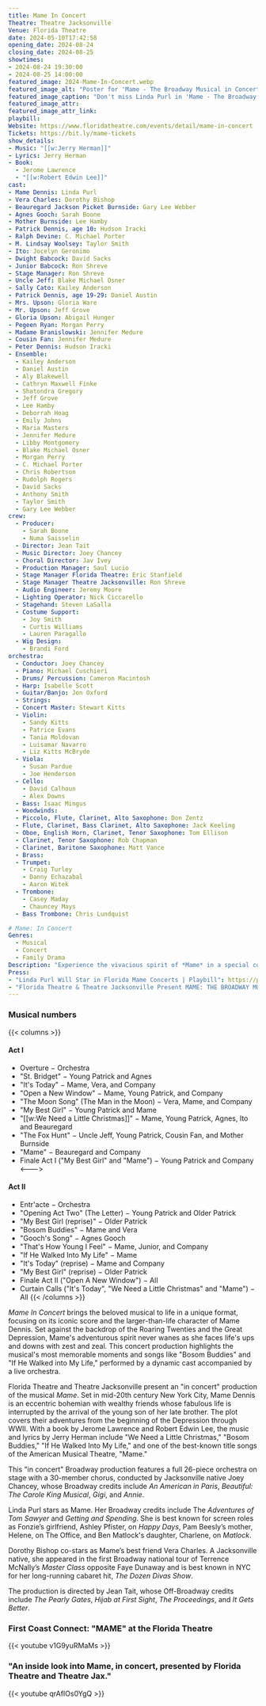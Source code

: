 ```yaml
--- 
title: Mame In Concert
Theatre: Theatre Jacksonville
Venue: Florida Theatre
date: 2024-05-10T17:42:58
opening_date: 2024-08-24
closing_date: 2024-08-25
showtimes:
- 2024-08-24 19:30:00
- 2024-08-25 14:00:00
featured_image: 2024-Mame-In-Concert.webp
featured_image_alt: "Poster for 'Mame - The Broadway Musical in Concert!' featuring Linda Purl. The image shows a grand staircase with a portrait of Linda Purl centered at the top, overlaid with the blue, star-studded title 'MAME.' Details include the book by Jerome Lawrence and Robert E. Lee, music and lyrics by Jerry Herman, based on the novel by Patrick Dennis and the play 'Auntie Mame.' Directed by Jean Tait, with musical direction by Joey Chancey."
featured_image_caption: "Don't miss Linda Purl in 'Mame - The Broadway Musical in Concert!' Experience this vibrant tale of life’s unexpected adventures, directed by Jean Tait and musically directed by Joey Chancey. Book by Jerome Lawrence and Robert E. Lee."
featured_image_attr: 
featured_image_attr_link: 
playbill:
Website: https://www.floridatheatre.com/events/detail/mame-in-concert
Tickets: https://bit.ly/mame-tickets
show_details: 
- Music: "[[w:Jerry Herman]]"
- Lyrics: Jerry Herman
- Book: 
  - Jerome Lawrence
  - "[[w:Robert Edwin Lee]]"
cast:
- Mame Dennis: Linda Purl
- Vera Charles: Dorothy Bishop
- Beauregard Jackson Picket Burnside: Gary Lee Webber
- Agnes Gooch: Sarah Boone
- Mother Burnside: Lee Hamby
- Patrick Dennis, age 10: Hudson Iracki
- Ralph Devine: C. Michael Porter
- M. Lindsay Woolsey: Taylor Smith
- Ito: Jocelyn Geronimo
- Dwight Babcock: David Sacks
- Junior Babcock: Ron Shreve
- Stage Manager: Ron Shreve
- Uncle Jeff: Blake Michael Osner
- Sally Cato: Kailey Anderson
- Patrick Dennis, age 19-29: Daniel Austin
- Mrs. Upson: Gloria Ware
- Mr. Upson: Jeff Grove
- Gloria Upson: Abigail Hunger
- Pegeen Ryan: Morgan Perry
- Madame Branislowski: Jennifer Medure
- Cousin Fan: Jennifer Medure
- Peter Dennis: Hudson Iracki
- Ensemble: 
  - Kailey Anderson 
  - Daniel Austin
  - Aly Blakewell
  - Cathryn Maxwell Finke
  - Shatondra Gregory
  - Jeff Grove
  - Lee Hamby
  - Deborrah Hoag
  - Emily Johns
  - Maria Masters
  - Jennifer Medure
  - Libby Montgomery
  - Blake Michael Osner
  - Morgan Perry
  - C. Michael Porter
  - Chris Robertson
  - Rudolph Rogers
  - David Sacks
  - Anthony Smith
  - Taylor Smith
  - Gary Lee Webber
crew:
  - Producer: 
    - Sarah Boone
    - Numa Saisselin
  - Director: Jean Tait
  - Music Director: Joey Chancey
  - Choral Director: Jav Ivey
  - Production Manager: Saul Lucio
  - Stage Manager Florida Theatre: Eric Stanfield
  - Stage Manager Theatre Jacksonville: Ron Shreve
  - Audio Engineer: Jeremy Moore
  - Lighting Operator: Nick Ciccarello
  - Stagehand: Steven LaSalla
  - Costume Support: 
    - Joy Smith
    - Curtis Williams
    - Lauren Paragallo
  - Wig Design: 
    - Brandi Ford
orchestra:
  - Conductor: Joey Chancey
  - Piano: Michael Cuschieri
  - Drums/ Percussion: Cameron Macintosh
  - Harp: Isabelle Scott
  - Guitar/Banjo: Jon Oxford
  - Strings:
  - Concert Master: Stewart Kitts
  - Violin: 
    - Sandy Kitts
    - Patrice Evans
    - Tania Moldovan
    - Luisamar Navarro
    - Liz Kitts McBryde
  - Viola: 
    - Susan Pardue
    - Joe Henderson
  - Cello:
    - David Calhoun
    - Alex Downs
  - Bass: Isaac Mingus
  - Woodwinds:
  - Piccolo, Flute, Clarinet, Alto Saxophone: Don Zentz
  - Flute, Clarinet, Bass Clarinet, Alto Saxophone: Jack Keeling
  - Oboe, English Horn, Clarinet, Tenor Saxophone: Tom Ellison
  - Clarinet, Tenor Saxophone: Rob Chapman
  - Clarinet, Baritone Saxophone: Matt Vance
  - Brass:
  - Trumpet: 
    - Craig Turley
    - Danny Echazabal
    - Aaron Witek
  - Trombone:
    - Casey Maday
    - Chauncey Mays
  - Bass Trombone: Chris Lundquist

# Mame: In Concert
Genres:
  - Musical
  - Concert
  - Family Drama
Description: "Experience the vivacious spirit of *Mame* in a special concert production, celebrating the musical's timeless songs and the irrepressible charm of its titular character."
Press:
- "Linda Purl Will Star in Florida Mame Concerts | Playbill": https://playbill.com/article/linda-purl-will-star-in-florida-mame-concerts
- "Florida Theatre & Theatre Jacksonville Present MAME: THE BROADWAY MUSICAL IN CONCERT Starring Linda Purl | Broadway World": https://www.broadwayworld.com/jacksonville/article/Florida-Theatre-Theatre-Jacksonville-Present-MAME-THE-BROADWAY-MUSICAL-IN-CONCERT-Starring-Linda-Purl-20240318
---
```


### Musical numbers
{{< columns >}} 
#### Act I
- Overture − Orchestra
- "St. Bridget" − Young Patrick and Agnes
- "It's Today" − Mame, Vera, and Company
- "Open a New Window" − Mame, Young Patrick, and Company
- "The Moon Song" (The Man in the Moon) − Vera, Mame, and Company
- "My Best Girl" − Young Patrick and Mame
- "[[w:We Need a Little Christmas]]" − Mame, Young Patrick, Agnes, Ito and Beauregard
- "The Fox Hunt" − Uncle Jeff, Young Patrick, Cousin Fan, and Mother Burnside
- "Mame" − Beauregard and Company
- Finale Act I ("My Best Girl" and "Mame") − Young Patrick and Company
<--->
#### Act II
- Entr'acte − Orchestra
- "Opening Act Two" (The Letter) − Young Patrick and Older Patrick
- "My Best Girl (reprise)" − Older Patrick
- "Bosom Buddies" − Mame and Vera
- "Gooch's Song" − Agnes Gooch
- "That's How Young I Feel" − Mame, Junior, and Company
- "If He Walked Into My Life" − Mame
- "It's Today" (reprise) − Mame and Company
- "My Best Girl" (reprise) − Older Patrick
- Finale Act II ("Open A New Window") − All
- Curtain Calls ("It's Today", "We Need a Little Christmas" and "Mame") − All
{{< /columns >}}

*Mame In Concert* brings the beloved musical to life in a unique format, focusing on its iconic score and the larger-than-life character of Mame Dennis. Set against the backdrop of the Roaring Twenties and the Great Depression, Mame's adventurous spirit never wanes as she faces life's ups and downs with zest and zeal. This concert production highlights the musical's most memorable moments and songs like "Bosom Buddies" and "If He Walked into My Life," performed by a dynamic cast accompanied by a live orchestra. 

Florida Theatre and Theatre Jacksonville present an "in concert" production of the musical *Mame*. Set in mid-20th century New York City, Mame Dennis is an eccentric bohemian with wealthy friends whose fabulous life is interrupted by the arrival of the young son of her late brother. The plot covers their adventures from the beginning of the Depression through WWII. With a book by Jerome Lawrence and Robert Edwin Lee, the music and lyrics by Jerry Herman include "We Need a Little Christmas," "Bosom Buddies," "If He Walked Into My Life," and one of the best-known title songs of the American Musical Theatre, "Mame."

This "in concert" Broadway production features a full 26-piece orchestra on stage with a 30-member chorus, conducted by Jacksonville native Joey Chancey, whose Broadway credits include *An American in Paris*, *Beautiful: The Carole King Musical*, *Gigi*, and *Annie*.

Linda Purl stars as Mame. Her Broadway credits include The *Adventures of Tom Sawyer* and *Getting and Spending*. She is best known for screen roles as Fonzie’s girlfriend, Ashley Pfister, on *Happy Days*, Pam Beesly’s mother, Helene, on The Office, and Ben Matlock's daughter, Charlene, on *Matlock*.

Dorothy Bishop co-stars as Mame’s best friend Vera Charles. A Jacksonville native, she appeared in the first Broadway national tour of Terrence McNally’s *Master Class* opposite Faye Dunaway and is best known in NYC for her long-running cabaret hit, *The Dozen Divas Show*.

The production is directed by Jean Tait, whose Off-Broadway credits include *The Pearly Gates*, *Hijab at First Sight*, *The Proceedings*, and *It Gets Better*.

### First Coast Connect: "MAME" at the Florida Theatre

{{< youtube v1G9yuRMaMs >}}

### "An inside look into Mame, in concert, presented by Florida Theatre and Theatre Jax."

{{< youtube qrAfIOs0YgQ >}}